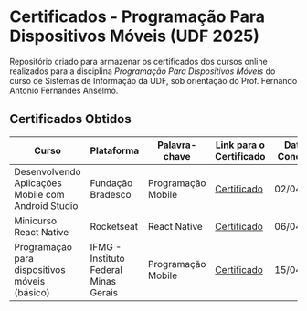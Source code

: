 # Certificados - Programação Para Dispositivos Móveis (UDF 2025)

Repositório criado para armazenar os certificados dos cursos online realizados para a disciplina *Programação Para Dispositivos Móveis* do curso de Sistemas de Informação da UDF, sob orientação do Prof. Fernando Antonio Fernandes Anselmo.

## Certificados Obtidos

| Curso                                      | Plataforma         | Palavra-chave         | Link para o Certificado                                                                                          | Data de Conclusão |
|--------------------------------------------|--------------------|-----------------------|---------------------------------------------------------------------------------------------------------------|-------------------|
| Desenvolvendo Aplicações Mobile com Android Studio | Fundação Bradesco | Programação Mobile    | [Certificado](httpshttps://github.com/danielaureliano/Certificados-Programacao-Mobile-UDF-2025/blob/main/Certificados%2FCertificado%20Desenvolvemendo%20Aplicacoes%20Mobile%20com%20Android%20Studio%20-%20Daniel%20Aureliano.pdf) | 02/04/2025  |
| Minicurso React Native                     | Rocketseat         | React Native          | [Certificado](https://github.com/danielaureliano/Certificados-Programacao-Mobile-UDF-2025/blob/2a22a85527436840ac0d5198d06b081fb96ff0d3/Certificados/Minicurso%20React%20Native.pdf)                  | 06/04/2025  |
| Programação para dispositivos móveis (básico) | IFMG - Instituto Federal Minas Gerais | Programação Mobile    | [Certificado](https://github.com/danielaureliano/Certificados-Programacao-Mobile-UDF-2025/blob/fd6f95320e35240170216d880f5474424cf1b1d4/Certificados/Programa%C3%A7%C3%A3o_para_dispositivos_m%C3%B3veis_(b%C3%A1sico)-Gere_o_seu_certificado_86692.pdf) | 15/04/2025  |
